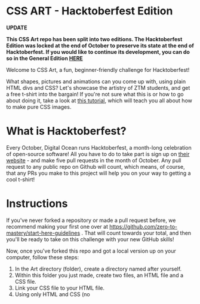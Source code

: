 # CSS ART - Hacktoberfest Edition

**UPDATE**

**This CSS Art repo has been split into two editions. The Hacktoberfest Edition was locked at the end of October to preserve its state at the end of Hacktoberfest. If you would like to continue its development, you can do so in the General Edition [HERE](https://github.com/zero-to-mastery/CSS-Art)**

Welcome to CSS Art, a fun, beginner-friendly challenge for Hacktoberfest!

What shapes, pictures and animations can you come up with, using plain HTML divs and CSS? Let's showcase the artistry of ZTM students, and get a free t-shirt into the bargain!
If you're not sure what this is or how to go about doing it, take a look at [this tutorial](https://codepen.io/mikemang/post/a-beginner-s-guide-to-pure-css-images), which will teach you all about how to make pure CSS images.

# What is Hacktoberfest?
Every October, Digital Ocean runs Hacktoberfest, a month-long celebration of open-source software! All you have to do to take part is sign up on [their website](https://hacktoberfest.digitalocean.com/)  - and make five pull requests in the month of October. Any pull request to any public repo on Github will count, which means, of course, that any PRs you make to this project will help you on your way to getting a cool t-shirt!

# Instructions
If you've never forked a repository or made a pull request before, we recommend making your first one over at https://github.com/zero-to-mastery/start-here-guidelines . That will count towards your total, and then you'll be ready to take on this challenge with your new GitHub skills!

Now, once you've forked this repo and got a local version up on your computer, follow these steps:

1. In the Art directory (folder), create a directory named after yourself.
2. Within this folder you just made, create two files, an HTML file and a CSS file.
3. Link your CSS file to your HTML file.
4. Using only HTML and CSS (no <script> allowed!!), create a work of art! It can be as simple or as complex as you like.
5. Take a screenshot of your finished work! Try to crop it so that it looks good as a smallish (preferably squarish) image. Save this in your directory, together with your HTML and CSS files.
6. Go to the root include.js. You will see a list of arrays, each one represents a work of art that someone has created. Copy the example array and paste it at the end. Here is an example:


```
  let cards = [
    //  Add your card in this section
    //  Follow this example format:
    //  ["Art Name", "Page URL", "Image URL", "Your Name", "Your Github Link"],
    
    ["CSS Dog", "./Art/Dog/index.html", "./Art/Dog/dog.gif", "Chintu Yadav Sara", "https://github.com/chintuyadav" ],
    ["Mahatma Gandhi", "./Art/Mahatma%20Gandhi/index.html", "./Art/Mahatma%20Gandhi/Gandhi.png", "Chintu Yadav Sara", "https://github.com/chintuyadav"],
    ["WindMill Animation", "./Art/WindMill/index.html", "./Art/WindMill/windmill.gif", "Chintu Yadav Sara", "https://github.com/chintuyadav"],
    ["Art Name", "Page URL", "Image URL", "Your Name", "Your Github Link"],
]

```
7. Now replace `Art Name`, `Page URL`, `Image URL`, `Your Name`, `Your Github Link` with your art information and links.
8. Save everything, and commit to your repo.
9. Make a pull request!

And congratulations! You're all done. Have fun!
